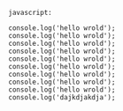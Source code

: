 `javascript:`
```javascript{.line-numbers,highlight=[1,3,5,6,7,9,10]}
console.log('hello wrold');
console.log('hello wrold');
console.log('hello wrold');
console.log('hello wrold');
console.log('hello wrold');
console.log('hello wrold');
console.log('hello wrold');
console.log('hello wrold');
console.log('hello wrold');
console.log('dajkdjakdja');
```
